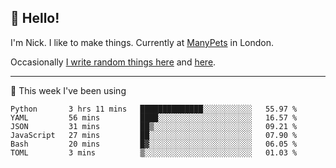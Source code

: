 ## 👋 Hello! 

I'm Nick. I like to make things. Currently at [ManyPets](https://manypets.com) in London.

Occasionally [I write random things here](https://nicksnell.com) and [here](https://twitter.com/nicksnell).

-------

🚀 This week I've been using

<!--START_SECTION:waka-->

```text
Python       3 hrs 11 mins   ██████████████░░░░░░░░░░░   55.97 %
YAML         56 mins         ████░░░░░░░░░░░░░░░░░░░░░   16.57 %
JSON         31 mins         ██▒░░░░░░░░░░░░░░░░░░░░░░   09.21 %
JavaScript   27 mins         ██░░░░░░░░░░░░░░░░░░░░░░░   07.90 %
Bash         20 mins         █▓░░░░░░░░░░░░░░░░░░░░░░░   06.05 %
TOML         3 mins          ▒░░░░░░░░░░░░░░░░░░░░░░░░   01.03 %
```

<!--END_SECTION:waka-->
